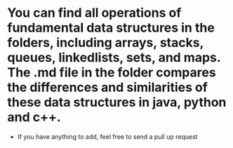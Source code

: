 # You can find all operations of fundamental data structures in the folders, including arrays, stacks, queues, linkedlists, sets, and maps. The .md file in the folder compares the differences and similarities of these data structures in java, python and c++.
- If you have anything to add, feel free to send a pull up request
